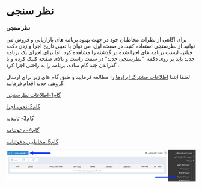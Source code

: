 # نظر سنجی        

**نظر سنجی**

برای آگاهی از نظرات مخاطبان خود در جهت بهبود برنامه های بازاریابی و فروش می توانید از نظرسنجی استفاده کنید. در صفحه اول، می توان با تعیین تاریخ اجرا و زدن دکمه فیلتر، لیست برنامه های اجرا شده در گذشته را  مشاهده کرد. اما برای اجرای یک برنامه جدید باید بر روی دکمه   "نظرسنجی جدید" در سمت راست و بالای  صفحه کلیک کرده و با گذراندن چند گام ساده، برنامه را به راحتی اجرا کرد  .

لطفا ابتدا  [اطلاعات مشترک ابزارها](../ToolsSharedInformation.md) را مطالعه فرمایید و طبق گام های زیر برای ارسال گروهی جدید اقدام فرمایید.

[گام1-اطلاعات نظرسنجی](Question/Step1.md)

[گام2-نحوه اجرا](Question/Step2.md)

[گام3- تاییدیه](Question/Step3.md)

[گام4- دعوتنامه](Question/Step4.md)

[گام5-مخاطبین دعوتنامه](Question/Step5.md)

![](advertising-sendingqustionary-firststep.png)